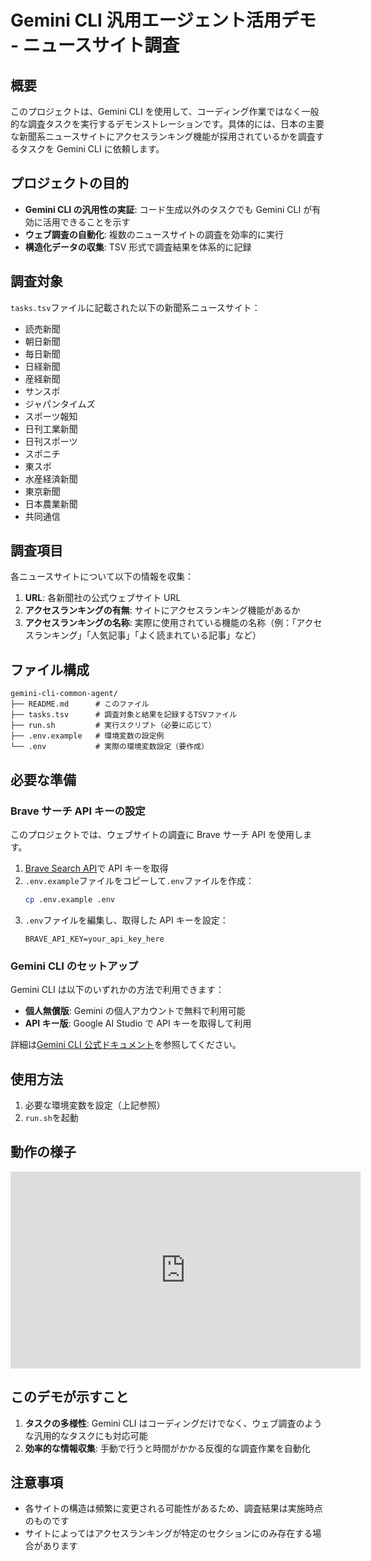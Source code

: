 # Gemini CLI 汎用エージェント活用デモ - ニュースサイト調査

## 概要

このプロジェクトは、Gemini CLI を使用して、コーディング作業ではなく一般的な調査タスクを実行するデモンストレーションです。具体的には、日本の主要な新聞系ニュースサイトにアクセスランキング機能が採用されているかを調査するタスクを Gemini CLI に依頼します。

## プロジェクトの目的

- **Gemini CLI の汎用性の実証**: コード生成以外のタスクでも Gemini CLI が有効に活用できることを示す
- **ウェブ調査の自動化**: 複数のニュースサイトの調査を効率的に実行
- **構造化データの収集**: TSV 形式で調査結果を体系的に記録

## 調査対象

`tasks.tsv`ファイルに記載された以下の新聞系ニュースサイト：

- 読売新聞
- 朝日新聞
- 毎日新聞
- 日経新聞
- 産経新聞
- サンスポ
- ジャパンタイムズ
- スポーツ報知
- 日刊工業新聞
- 日刊スポーツ
- スポニチ
- 東スポ
- 水産経済新聞
- 東京新聞
- 日本農業新聞
- 共同通信

## 調査項目

各ニュースサイトについて以下の情報を収集：

1. **URL**: 各新聞社の公式ウェブサイト URL
2. **アクセスランキングの有無**: サイトにアクセスランキング機能があるか
3. **アクセスランキングの名称**: 実際に使用されている機能の名称（例：「アクセスランキング」「人気記事」「よく読まれている記事」など）

## ファイル構成

```
gemini-cli-common-agent/
├── README.md      # このファイル
├── tasks.tsv      # 調査対象と結果を記録するTSVファイル
├── run.sh         # 実行スクリプト（必要に応じて）
├── .env.example   # 環境変数の設定例
└── .env           # 実際の環境変数設定（要作成）
```

## 必要な準備

### Brave サーチ API キーの設定

このプロジェクトでは、ウェブサイトの調査に Brave サーチ API を使用します。

1. [Brave Search API](https://brave.com/search/api/)で API キーを取得
2. `.env.example`ファイルをコピーして`.env`ファイルを作成：
   ```bash
   cp .env.example .env
   ```
3. `.env`ファイルを編集し、取得した API キーを設定：
   ```
   BRAVE_API_KEY=your_api_key_here
   ```

### Gemini CLI のセットアップ

Gemini CLI は以下のいずれかの方法で利用できます：

- **個人無償版**: Gemini の個人アカウントで無料で利用可能
- **API キー版**: Google AI Studio で API キーを取得して利用

詳細は[Gemini CLI 公式ドキュメント](https://ai.google.dev/gemini-api/docs/cli)を参照してください。

## 使用方法

1. 必要な環境変数を設定（上記参照）
2. `run.sh`を起動

## 動作の様子

<iframe width="560" height="315" src="https://www.youtube.com/embed/67eeWJhO4vQ?si=qNwx3yrjSI4qnzBO" title="YouTube video player" frameborder="0" allow="accelerometer; autoplay; clipboard-write; encrypted-media; gyroscope; picture-in-picture; web-share" referrerpolicy="strict-origin-when-cross-origin" allowfullscreen></iframe>

## このデモが示すこと

1. **タスクの多様性**: Gemini CLI はコーディングだけでなく、ウェブ調査のような汎用的なタスクにも対応可能
2. **効率的な情報収集**: 手動で行うと時間がかかる反復的な調査作業を自動化

## 注意事項

- 各サイトの構造は頻繁に変更される可能性があるため、調査結果は実施時点のものです
- サイトによってはアクセスランキングが特定のセクションにのみ存在する場合があります
